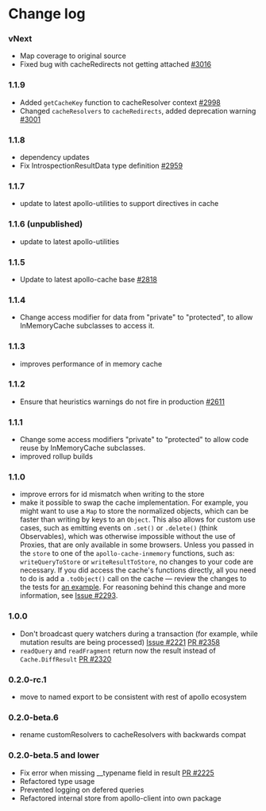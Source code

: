 # Change log

### vNext

* Map coverage to original source
* Fixed bug with cacheRedirects not getting attached [#3016](https://github.com/apollographql/apollo-client/pull/3016)

### 1.1.9

* Added `getCacheKey` function to cacheResolver context [#2998](https://github.com/apollographql/apollo-client/pull/2998)
* Changed `cacheResolvers` to `cacheRedirects`, added deprecation warning [#3001](https://github.com/apollographql/apollo-client/pull/3001)

### 1.1.8

* dependency updates
* Fix IntrospectionResultData type definition [#2959](https://github.com/apollographql/apollo-client/issues/2959)

### 1.1.7

* update to latest apollo-utilities to support directives in cache

### 1.1.6 (unpublished)

* update to latest apollo-utilities

### 1.1.5

* Update to latest apollo-cache base [#2818](https://github.com/apollographql/apollo-client/pull/2818)

### 1.1.4

* Change access modifier for data from "private" to "protected", to allow InMemoryCache subclasses to access it.

### 1.1.3

* improves performance of in memory cache

### 1.1.2

* Ensure that heuristics warnings do not fire in production [#2611](https://github.com/apollographql/apollo-client/pull/2611)

### 1.1.1

* Change some access modifiers "private" to "protected" to allow code reuse by InMemoryCache subclasses.
* improved rollup builds

### 1.1.0

* improve errors for id mismatch when writing to the store
* make it possible to swap the cache implementation. For example, you might want to use a `Map` to store the normalized objects, which can be faster than writing by keys to an `Object`. This also allows for custom use cases, such as emitting events on `.set()` or `.delete()` (think Observables), which was otherwise impossible without the use of Proxies, that are only available in some browsers. Unless you passed in the `store` to one of the `apollo-cache-inmemory` functions, such as: `writeQueryToStore` or `writeResultToStore`, no changes to your code are necessary. If you did access the cache's functions directly, all you need to do is add a `.toObject()` call on the cache — review the changes to the tests for [an example](https://github.com/apollographql/apollo-client/blob/cd563bcd1c2c15b973d0cdfd63332f5ee82da309/packages/apollo-cache-inmemory/src/__tests__/writeToStore.ts#L258). For reasoning behind this change and more information, see [Issue #2293](https://github.com/apollographql/apollo-client/issues/2293).

### 1.0.0

* Don't broadcast query watchers during a transaction (for example, while mutation results are being processed) [Issue #2221](https://github.com/apollographql/apollo-client/issues/2221) [PR #2358](https://github.com/apollographql/apollo-client/pull/2358)
* `readQuery` and `readFragment` return now the result instead of `Cache.DiffResult` [PR #2320](https://github.com/apollographql/apollo-client/pull/2320)

### 0.2.0-rc.1

* move to named export to be consistent with rest of apollo ecosystem

### 0.2.0-beta.6

* rename customResolvers to cacheResolvers with backwards compat

### 0.2.0-beta.5 and lower

* Fix error when missing \_\_typename field in result [PR #2225](https://github.com/apollographql/apollo-client/pull/2225)
* Refactored type usage
* Prevented logging on defered queries
* Refactored internal store from apollo-client into own package
